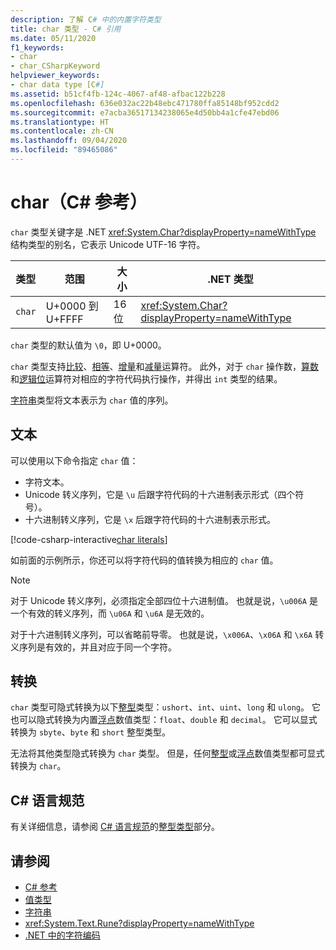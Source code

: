 ```yaml
---
description: 了解 C# 中的内置字符类型
title: char 类型 - C# 引用
ms.date: 05/11/2020
f1_keywords:
- char
- char_CSharpKeyword
helpviewer_keywords:
- char data type [C#]
ms.assetid: b51cf4fb-124c-4067-af48-afbac122b228
ms.openlocfilehash: 636e032ac22b48ebc471780ffa85148bf952cdd2
ms.sourcegitcommit: e7acba36517134238065e4d50bb4a1cfe47ebd06
ms.translationtype: HT
ms.contentlocale: zh-CN
ms.lasthandoff: 09/04/2020
ms.locfileid: "89465086"
---
```

# <a name="char-c-reference"></a>char（C# 参考）

`char` 类型关键字是 .NET <xref:System.Char?displayProperty=nameWithType> 结构类型的别名，它表示 Unicode UTF-16 字符。

|类型|范围|大小|.NET 类型|
|----------|-----------|----------|-------------------------|
|`char`|U+0000 到 U+FFFF|16 位|<xref:System.Char?displayProperty=nameWithType>|

`char` 类型的默认值为 `\0`，即 U+0000。

`char` 类型支持[比较](../operators/comparison-operators.md)、[相等](../operators/equality-operators.md)、[增量](../operators/arithmetic-operators.md#increment-operator-)和[减量](../operators/arithmetic-operators.md#decrement-operator---)运算符。 此外，对于 `char` 操作数，[算数](../operators/arithmetic-operators.md)和[逻辑位](../operators/bitwise-and-shift-operators.md)运算符对相应的字符代码执行操作，并得出 `int` 类型的结果。

[字符串](reference-types.md#the-string-type)类型将文本表示为 `char` 值的序列。

## <a name="literals"></a>文本

可以使用以下命令指定 `char` 值：

- 字符文本。
- Unicode 转义序列，它是 `\u` 后跟字符代码的十六进制表示形式（四个符号）。
- 十六进制转义序列，它是 `\x` 后跟字符代码的十六进制表示形式。

[!code-csharp-interactive[char literals](snippets/CharType.cs#Literals)]

如前面的示例所示，你还可以将字符代码的值转换为相应的 `char` 值。

> [!NOTE]
> 对于 Unicode 转义序列，必须指定全部四位十六进制值。 也就是说，`\u006A` 是一个有效的转义序列，而 `\u06A` 和 `\u6A` 是无效的。
>
> 对于十六进制转义序列，可以省略前导零。 也就是说，`\x006A`、`\x06A` 和 `\x6A` 转义序列是有效的，并且对应于同一个字符。

## <a name="conversions"></a>转换

`char` 类型可隐式转换为以下[整型](integral-numeric-types.md)类型：`ushort`、`int`、`uint`、`long` 和 `ulong`。 它也可以隐式转换为内置[浮点](floating-point-numeric-types.md)数值类型：`float`、`double` 和 `decimal`。 它可以显式转换为 `sbyte`、`byte` 和 `short` 整型类型。

无法将其他类型隐式转换为 `char` 类型。 但是，任何[整型](integral-numeric-types.md)或[浮点](floating-point-numeric-types.md)数值类型都可显式转换为 `char`。

## <a name="c-language-specification"></a>C# 语言规范

有关详细信息，请参阅 [C# 语言规范](~/_csharplang/spec/introduction.md)的[整型类型](~/_csharplang/spec/types.md#integral-types)部分。

## <a name="see-also"></a>请参阅

- [C# 参考](../index.md)
- [值类型](value-types.md)
- [字符串](../../programming-guide/strings/index.md)
- <xref:System.Text.Rune?displayProperty=nameWithType>
- [.NET 中的字符编码](../../../standard/base-types/character-encoding-introduction.md)

